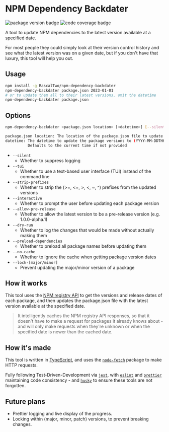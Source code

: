# NPM Dependency Backdater

![package version badge](https://img.shields.io/badge/npm--dependency--backdater-v3.2.1-blue) ![code coverage badge](https://img.shields.io/badge/coverage-100%25-lime)

A tool to update NPM dependencies to the latest version available at a specified date.

For most people they could simply look at their version control history and see what the latest version was on a given date, but if you don't have that luxury, this tool will help you out.

## Usage

```bash
npm install -g RascalTwo/npm-dependency-backdater
npm-dependency-backdater package.json 2023-01-01
# or to update them all to their latest versions, omit the datetime
npm-dependency-backdater package.json
```

## Options

```bash
npm-dependency-backdater <package.json location> [<datetime>] [--silent] [--tui] [--strip-prefixes] [--interactive] [--allow-pre-release] [--dry-run] [--preload-dependencies] [--no-cache] [--lock-major] [--lock-minor]

package.json location: The location of the package.json file to update
datetime: The datetime to update the package versions to (YYYY-MM-DDTHH:mm:ssZ)
          Defaults to the current time if not provided
```

- `--silent`
  - Whether to suppress logging
- `--tui`
  - Whether to use a text-based user interface (TUI) instead of the command line
- `--strip-prefixes`
  - Whether to strip the (>=, <=, >, <, ~, ^) prefixes from the updated versions
- `--interactive`
  - Whether to prompt the user before updating each package version
- `--allow-pre-release`
  - Whether to allow the latest version to be a pre-release version (e.g. 1.0.0-alpha.1)
- `--dry-run`
  - Whether to log the changes that would be made without actually making them
- `--preload-dependencies`
  - Whether to preload all package names before updating them
- `--no-cache`
  - Whether to ignore the cache when getting package version dates
- `--lock-[major/minor]`
  - Prevent updating the major/minor version of a package

## How it works

This tool uses the [NPM registry API](https://github.com/npm/registry/blob/master/docs/REGISTRY-API.md) to get the versions and release dates of each package, and then updates the package.json file with the latest version available at the specified date.

> It intelligently caches the NPM registry API responses, so that it doesn't have to make a request for packages it already knows about - and will only make requests when they're unknown or when the specified date is newer than the cached date.

## How it's made

This tool is written in [TypeScript](https://www.typescriptlang.org/), and uses the [`node-fetch`](https://www.npmjs.com/package/node-fetch) package to make HTTP requests.

Fully following Test-Driven-Development via [`jest`](https://jestjs.io/), with [`eslint`](https://eslint.org/) and [`prettier`](https://prettier.io/) maintaining code consistency - and [`husky`](https://www.npmjs.com/package/husky) to ensure these tools are not forgotten.

## Future plans

- Prettier logging and live display of the progress.
- Locking within (major, minor, patch) versions, to prevent breaking changes.
